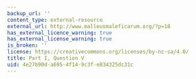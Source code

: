 ```yaml
---
backup_url: ''
content_type: external-resource
external_url: http://www.malleusmaleficarum.org/?p=18
has_external_licence_warning: true
has_external_license_warning: true
is_broken: ''
license: https://creativecommons.org/licenses/by-nc-sa/4.0/
title: Part I, Question V
uid: 4e27b90d-a695-4f14-9c3f-e834325dc31c
---
```


